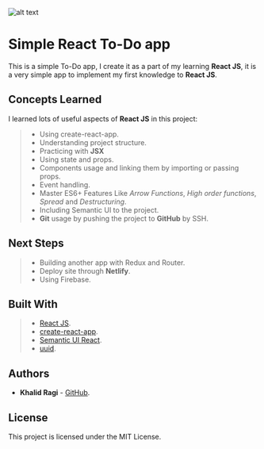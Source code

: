 <!-- prettier-ignore -->
![alt text](https://github.com/khalidragi/Logo/blob/master/Logo.png "KR Design")

# Simple React To-Do app

This is a simple To-Do app, I create it as a part of my learning **React JS**, it is a very simple app to implement my first knowledge to **React JS**.

## Concepts Learned

I learned lots of useful aspects of **React JS** in this project:

> - Using create-react-app.
> - Understanding project structure.
> - Practicing with **JSX**
> - Using state and props.
> - Components usage and linking them by importing or passing props.
> - Event handling.
> - Master ES6+ Features Like _Arrow Functions_, _High order functions_, _Spread_ and _Destructuring_.
> - Including Semantic UI to the project.
> - **Git** usage by pushing the project to **GitHub** by SSH.

## Next Steps

> - Building another app with Redux and Router.
> - Deploy site through **Netlify**.
> - Using Firebase.

## Built With

> - [React JS](https://reactjs.org/).
> - [create-react-app](https://github.com/facebook/create-react-app).
> - [Semantic UI React](https://react.semantic-ui.com/).
> - [uuid](https://www.npmjs.com/package/uuid).

## Authors

- **Khalid Ragi** - [GitHub](https://github.com/khalidragi).

## License

This project is licensed under the MIT License.
